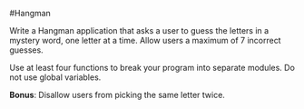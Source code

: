 #Hangman

Write a Hangman application that asks a user to guess the letters in a mystery word, one letter at a time. Allow users a maximum of 7 incorrect guesses.

Use at least four functions to break your program into separate modules. Do not use global variables.

**Bonus**: Disallow users from picking the same letter twice.
